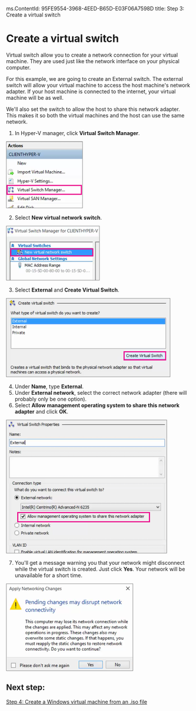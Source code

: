 ms.ContentId: 95FE9554-3968-4EED-B65D-E03F06A7598D
title: Step 3: Create a virtual switch

# Create a virtual switch 

Virtual switch allow you to create a network connection for your virtual machine.  They are used just like the network interface on your physical computer.  

For this example, we are going to create an External switch.  The external switch will allow your virtual machine to access the host machine's network adapter.  If your host machine is connected to the internet, your virtual machine will be as well. 
 
We'll also set the switch to allow the host to share this network adapter. This makes it so both the virtual machines and the host can use the same network.

<!-- We should have a userguide for setting up a private network/virtual network -->

1. In Hyper-V manager, click **Virtual Switch Manager**.

  ![](media/virtual_switch_manager1.png)
  
2. Select **New virtual network switch**.

  ![](media/new_switch.png)
  
3. Select **External** and **Create Virtual Switch**.

  ![](media/new_switch_createbutton.png)
  
4. Under **Name**, type **External**. 
5. Under **External network**, select the correct network adapter (there will probably only be one option).  
6. Select **Allow management operating system to share this network adapter** and click **OK**. 
  
  ![](media/share_nic.png)  
  
7. You'll get a message warning you that your network might disconnect while the virtual switch is created. Just click **Yes**.  Your network will be unavailable for a short time.
  
  ![](media/network_warning.png)

## Next step: 
[Step 4: Create a Windows virtual machine from an .iso file](walkthrough_create_vm.md)
